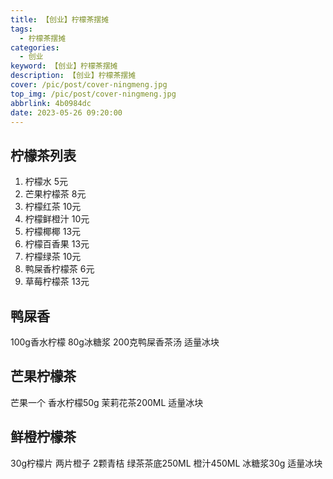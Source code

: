 ```yaml
---
title: 【创业】柠檬茶摆摊
tags:
  - 柠檬茶摆摊
categories:
  - 创业
keyword: 【创业】柠檬茶摆摊
description: 【创业】柠檬茶摆摊
cover: /pic/post/cover-ningmeng.jpg
top_img: /pic/post/cover-ningmeng.jpg
abbrlink: 4b0984dc
date: 2023-05-26 09:20:00
---
```


## 柠檬茶列表

1. 柠檬水 5元
2. 芒果柠檬茶 8元
3. 柠檬红茶 10元
4. 柠檬鲜橙汁 10元
5. 柠檬椰椰 13元
6. 柠檬百香果 13元
7. 柠檬绿茶 10元
8. 鸭屎香柠檬茶 6元
9. 草莓柠檬茶 13元

## 鸭屎香

100g香水柠檬
80g冰糖浆
200克鸭屎香茶汤
适量冰块

## 芒果柠檬茶

芒果一个
香水柠檬50g
茉莉花茶200ML
适量冰块

## 鲜橙柠檬茶

30g柠檬片
两片橙子
2颗青桔
绿茶茶底250ML
橙汁450ML
冰糖浆30g
适量冰块

## 


